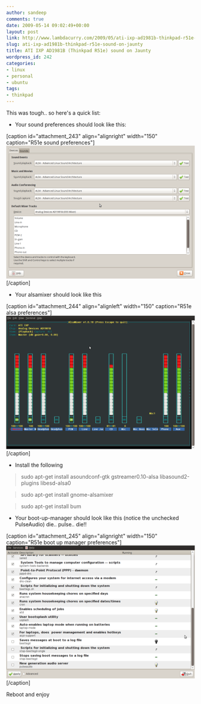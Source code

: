 ```yaml
---
author: sandeep
comments: true
date: 2009-05-14 09:02:49+00:00
layout: post
link: http://www.lambdacurry.com/2009/05/ati-ixp-ad1981b-thinkpad-r51e-sound-on-jaunty/
slug: ati-ixp-ad1981b-thinkpad-r51e-sound-on-jaunty
title: ATI IXP AD1981B (Thinkpad R51e) sound on Jaunty
wordpress_id: 242
categories:
- linux
- personal
- ubuntu
tags:
- thinkpad
---
```


This was tough.. so here's a quick list:



	
  * Your sound preferences should look like this:


[caption id="attachment_243" align="alignright" width="150" caption="R51e sound preferences"][![R51e sound preferences](/wp-content/uploads/2009/05/screenshot-sound-preferences.png?w=150)](/wp-content/uploads/2009/05/screenshot-sound-preferences.png)[/caption]



	
  * Your alsamixer should look like this


[caption id="attachment_244" align="alignleft" width="150" caption="R51e alsa preferences"][![R51e alsa preferences](/wp-content/uploads/2009/05/screenshot-alsa.png?w=150)](/wp-content/uploads/2009/05/screenshot-alsa.png)[/caption]
	  
	  
	  
	  
	  
	  
	  
	  




	
  * Install the following




<blockquote>sudo apt-get install asoundconf-gtk gstreamer0.10-alsa libasound2-plugins libesd-alsa0</blockquote>




<blockquote>sudo apt-get install gnome-alsamixer</blockquote>




<blockquote>sudo apt-get install bum</blockquote>





	
  * Your boot-up-manager should look like this (notice the unchecked PulseAudio) die.. pulse.. die!!


[caption id="attachment_245" align="alignright" width="150" caption="R51e boot up manager preferences"][![R51e boot up manager preferences](/wp-content/uploads/2009/05/screenshot-boot-up-manager.png?w=150)](/wp-content/uploads/2009/05/screenshot-boot-up-manager.png)[/caption]

Reboot and enjoy
